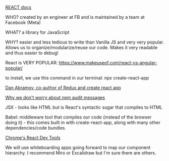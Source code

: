 [REACT docs](https://reactjs.org/)

WHO? created by an engineer at FB and is maintained by a team at Facebook (Meta)

WHAT? a library for JavaScript 

WHY? easier and less tedious to write than Vanilla JS and very very popular. Allows us to organize/modularize/reuse our code. Makes it very readable and thus easier to debug!

React is VERY POPULAR: https://www.makeuseof.com/react-vs-angular-popular/

to install, we use this command in our terminal: 
npx create-react-app <name-of-app>

[Dan Abramov, co-author of Redux and create react app](https://overreacted.io/)

[Why we don't worry about npm audit messages](https://overreacted.io/npm-audit-broken-by-design/)

JSX - looks like HTML but is React's syntactic sugar that compiles to HTML

Babel: middleware tool that compiles our code (instead of the browser doing it) - this comes built in with create-react-app, along with many other dependencies/code bundles.

[Chrome's React Dev Tools](https://chrome.google.com/webstore/detail/react-developer-tools/fmkadmapgofadopljbjfkapdkoienihi?hl=en)

We will use whiteboarding apps going forward to map our component hierarchy. I recommend Miro or Excalidraw but I'm sure there are others.